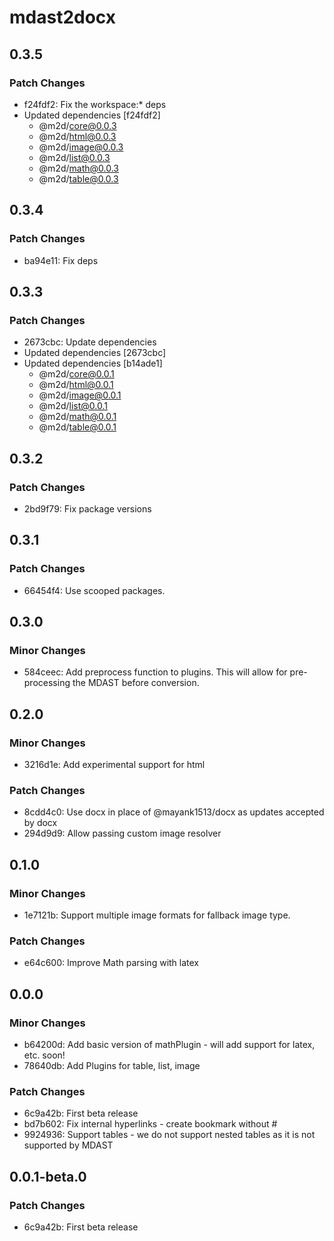 # mdast2docx

## 0.3.5

### Patch Changes

- f24fdf2: Fix the workspace:\* deps
- Updated dependencies [f24fdf2]
  - @m2d/core@0.0.3
  - @m2d/html@0.0.3
  - @m2d/image@0.0.3
  - @m2d/list@0.0.3
  - @m2d/math@0.0.3
  - @m2d/table@0.0.3

## 0.3.4

### Patch Changes

- ba94e11: Fix deps

## 0.3.3

### Patch Changes

- 2673cbc: Update dependencies
- Updated dependencies [2673cbc]
- Updated dependencies [b14ade1]
  - @m2d/core@0.0.1
  - @m2d/html@0.0.1
  - @m2d/image@0.0.1
  - @m2d/list@0.0.1
  - @m2d/math@0.0.1
  - @m2d/table@0.0.1

## 0.3.2

### Patch Changes

- 2bd9f79: Fix package versions

## 0.3.1

### Patch Changes

- 66454f4: Use scooped packages.

## 0.3.0

### Minor Changes

- 584ceec: Add preprocess function to plugins. This will allow for pre-processing the MDAST before conversion.

## 0.2.0

### Minor Changes

- 3216d1e: Add experimental support for html

### Patch Changes

- 8cdd4c0: Use docx in place of @mayank1513/docx as updates accepted by docx
- 294d9d9: Allow passing custom image resolver

## 0.1.0

### Minor Changes

- 1e7121b: Support multiple image formats for fallback image type.

### Patch Changes

- e64c600: Improve Math parsing with latex

## 0.0.0

### Minor Changes

- b64200d: Add basic version of mathPlugin - will add support for latex, etc. soon!
- 78640db: Add Plugins for table, list, image

### Patch Changes

- 6c9a42b: First beta release
- bd7b602: Fix internal hyperlinks - create bookmark without #
- 9924936: Support tables - we do not support nested tables as it is not supported by MDAST

## 0.0.1-beta.0

### Patch Changes

- 6c9a42b: First beta release
